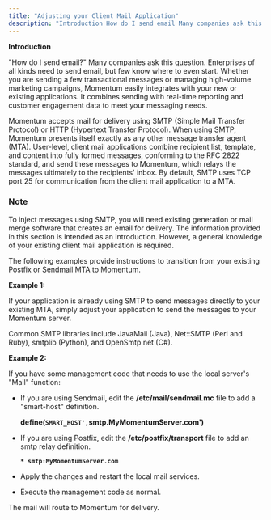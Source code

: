 ```yaml
---
title: "Adjusting your Client Mail Application"
description: "Introduction How do I send email Many companies ask this question Enterprises of all kinds need to send email but few know where to even start Whether you are sending a few transactional messages or managing high volume marketing campaigns Momentum easily integrates with your new or existing applications It..."
---
```


**Introduction**

"How do I send email?" Many companies ask this question. Enterprises of all kinds need to send email, but few know where to even start. Whether you are sending a few transactional messages or managing high-volume marketing campaigns, Momentum easily integrates with your new or existing applications. It combines sending with real-time reporting and customer engagement data to meet your messaging needs.

Momentum accepts mail for delivery using SMTP (Simple Mail Transfer Protocol) or HTTP (Hypertext Transfer Protocol). When using SMTP, Momentum presents itself exactly as any other message transfer agent (MTA). User-level, client mail applications combine recipient list, template, and content into fully formed messages, conforming to the RFC 2822 standard, and send these messages to Momentum, which relays the messages ultimately to the recipients' inbox. By default, SMTP uses TCP port 25 for communication from the client mail application to a MTA.

### Note

To inject messages using SMTP, you will need existing generation or mail merge software that creates an email for delivery. The information provided in this section is intended as an introduction. However, a general knowledge of your existing client mail application is required.

The following examples provide instructions to transition from your existing Postfix or Sendmail MTA to Momentum.

**Example 1:** 

If your application is already using SMTP to send messages directly to your existing MTA, simply adjust your application to send the messages to your Momentum server.

Common SMTP libraries include JavaMail (Java), Net::SMTP (Perl and Ruby), smtplib (Python), and OpenSmtp.net (C#).

**Example 2:** 

If you have some management code that needs to use the local server's "Mail" function:

*   If you are using Sendmail, edit the **/etc/mail/sendmail.mc** file to add a "smart-host" definition.

    **define(`SMART_HOST',`smtp.MyMomentumServer.com')**

*   If you are using Postfix, edit the **/etc/postfix/transport** file to add an smtp relay definition.

    **`* smtp:MyMomentumServer.com`**                           

*   Apply the changes and restart the local mail services.

*   Execute the management code as normal.

The mail will route to Momentum for delivery.